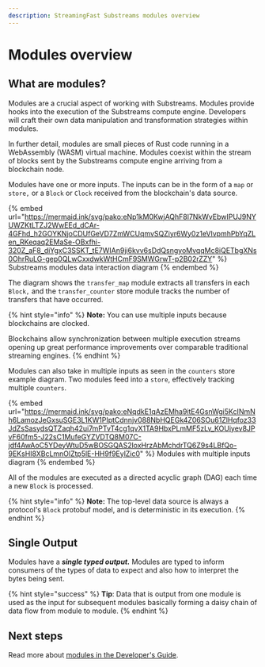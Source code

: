 ```yaml
---
description: StreamingFast Substreams modules overview
---
```


# Modules overview

## What are modules?

Modules are a crucial aspect of working with Substreams. Modules provide hooks into the execution of the Substreams compute engine. Developers will craft their own data manipulation and transformation strategies within modules.

In further detail, modules are small pieces of Rust code running in a WebAssembly (WASM) virtual machine. Modules coexist within the stream of blocks sent by the Substreams compute engine arriving from a blockchain node.&#x20;

Modules have one or more inputs. The inputs can be in the form of a `map` or `store,` or a `Block` or `Clock` received from the blockchain's data source.

{% embed url="https://mermaid.ink/svg/pako:eNp1kM0KwjAQhF8l7NkWvEbwIPUJ9NYUWZKtLTZJ2WwEEd_dCAr-4GFhd_h2GOYKNjoCDUfGeVD7ZmWCUqmvSQZiyr6Wy0z1eVlvpmhPbYqZLen_RKeqaq2EMaSe-OBxfhi-320Z_aF8_diYgxC3SSKT_tE7WIAn9ji6kvv6sDdQsngyoMvqqMc8iQETbgXNs0OhrRuLG-gep0QLwCxxdwkWtHCmF9SMWGrwT-p2B02rZZY" %}
Substreams modules data interaction diagram
{% endembed %}

The diagram shows the `transfer_map` module extracts all transfers in each `Block,` and the  `transfer_counter` store module tracks the number of transfers that have occurred.

{% hint style="info" %}
**Note:** You can use multiple inputs because blockchains are clocked.&#x20;

Blockchains allow synchronization between multiple execution streams opening up great performance improvements over comparable traditional streaming engines.
{% endhint %}

Modules can also take in multiple inputs as seen in the `counters` store example diagram. Two modules feed into a `store`, effectively tracking multiple `counters`.

{% embed url="https://mermaid.ink/svg/pako:eNqdkE1qAzEMha9itE4GsnWgi5KcINmNh6LamozJeGxsuSGE3L1KW1PIptCdnnjv088NbHQEGk4Z06SOu61ZlHqfoz33JdZsSasydsQTZaqh42ui7mPTvT4cg1qvX1TA9HbxPLmMF5zLv_KOUiyev8JPvF60fm5-J22sC1MufeGYZVDTQ8M07C-jdf4AwAoC5YDeyWtuD5wBOSGQAS2loxHrzAbMchdrTQ6Z9s4LBfQo-9EKsHI8XBcLmnOlZtp5lE-HH9f9EylZic0" %}
Modules with multiple inputs diagram
{% endembed %}

All of the modules are executed as a directed acyclic graph (DAG) each time a new `Block` is processed.

{% hint style="info" %}
**Note:** The top-level data source is always a protocol's `Block` protobuf model, and is deterministic in its execution.
{% endhint %}

## Single Output

Modules have a _**single typed output.**_ Modules are typed to inform consumers of the types of data to expect and also how to interpret the bytes being sent.

{% hint style="success" %}
**Tip**: Data that is output from one module is used as the input for subsequent modules basically forming a daisy chain of data flow from module to module.
{% endhint %}

## Next steps

Read more about [modules in the Developer's Guide](../developers-guide/modules/).

####
